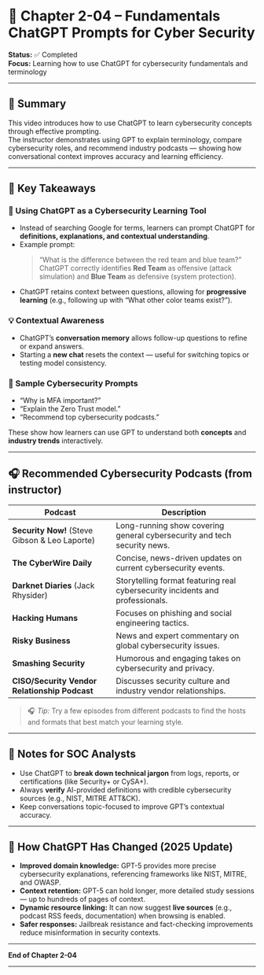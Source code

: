 # 🧠 Chapter 2-04 – Fundamentals ChatGPT Prompts for Cyber Security

**Status:** ✅ Completed  
**Focus:** Learning how to use ChatGPT for cybersecurity fundamentals and terminology  

---

## 📘 Summary
This video introduces how to use ChatGPT to learn cybersecurity concepts through effective prompting.  
The instructor demonstrates using GPT to explain terminology, compare cybersecurity roles, and recommend industry podcasts — showing how conversational context improves accuracy and learning efficiency.

---

## 🧩 Key Takeaways

### 🧠 Using ChatGPT as a Cybersecurity Learning Tool
- Instead of searching Google for terms, learners can prompt ChatGPT for **definitions, explanations, and contextual understanding**.  
- Example prompt:  
  > “What is the difference between the red team and blue team?”  
  ChatGPT correctly identifies **Red Team** as offensive (attack simulation) and **Blue Team** as defensive (system protection).  
- ChatGPT retains context between questions, allowing for **progressive learning** (e.g., following up with “What other color teams exist?”).

### 💡 Contextual Awareness
- ChatGPT’s **conversation memory** allows follow-up questions to refine or expand answers.  
- Starting a **new chat** resets the context — useful for switching topics or testing model consistency.

### 🔐 Sample Cybersecurity Prompts
- “Why is MFA important?”  
- “Explain the Zero Trust model.”  
- “Recommend top cybersecurity podcasts.”  

These show how learners can use GPT to understand both **concepts** and **industry trends** interactively.

---

## 🎧 Recommended Cybersecurity Podcasts (from instructor)
| Podcast | Description |
|----------|--------------|
| **Security Now!** (Steve Gibson & Leo Laporte) | Long-running show covering general cybersecurity and tech security news. |
| **The CyberWire Daily** | Concise, news-driven updates on current cybersecurity events. |
| **Darknet Diaries** (Jack Rhysider) | Storytelling format featuring real cybersecurity incidents and professionals. |
| **Hacking Humans** | Focuses on phishing and social engineering tactics. |
| **Risky Business** | News and expert commentary on global cybersecurity issues. |
| **Smashing Security** | Humorous and engaging takes on cybersecurity and privacy. |
| **CISO/Security Vendor Relationship Podcast** | Discusses security culture and industry vendor relationships. |

> 🎧 *Tip:* Try a few episodes from different podcasts to find the hosts and formats that best match your learning style.

---

## 🧰 Notes for SOC Analysts
- Use ChatGPT to **break down technical jargon** from logs, reports, or certifications (like Security+ or CySA+).  
- Always **verify** AI-provided definitions with credible cybersecurity sources (e.g., NIST, MITRE ATT&CK).  
- Keep conversations topic-focused to improve GPT’s contextual accuracy.

---

## 🔄 How ChatGPT Has Changed (2025 Update)
- **Improved domain knowledge:** GPT-5 provides more precise cybersecurity explanations, referencing frameworks like NIST, MITRE, and OWASP.  
- **Context retention:** GPT-5 can hold longer, more detailed study sessions — up to hundreds of pages of context.  
- **Dynamic resource linking:** It can now suggest **live sources** (e.g., podcast RSS feeds, documentation) when browsing is enabled.  
- **Safer responses:** Jailbreak resistance and fact-checking improvements reduce misinformation in security contexts.

---

**End of Chapter 2-04**

---
